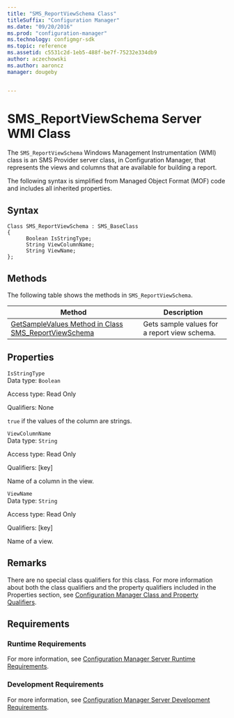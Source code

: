 ```yaml
---
title: "SMS_ReportViewSchema Class"
titleSuffix: "Configuration Manager"
ms.date: "09/20/2016"
ms.prod: "configuration-manager"
ms.technology: configmgr-sdk
ms.topic: reference
ms.assetid: c5531c2d-1eb5-488f-be7f-75232e334db9
author: aczechowski
ms.author: aaroncz
manager: dougeby


---
```

# SMS_ReportViewSchema Server WMI Class
The `SMS_ReportViewSchema` Windows Management Instrumentation (WMI) class is an SMS Provider server class, in Configuration Manager, that represents the views and columns that are available for building a report.  

 The following syntax is simplified from Managed Object Format (MOF) code and includes all inherited properties.  

## Syntax  

```  
Class SMS_ReportViewSchema : SMS_BaseClass  
{  
      Boolean IsStringType;  
      String ViewColumnName;  
      String ViewName;  
};  
```  

## Methods  
 The following table shows the methods in `SMS_ReportViewSchema`.  

|Method|Description|  
|------------|-----------------|  
|[GetSampleValues Method in Class SMS_ReportViewSchema](../../../../../develop/reference/core/servers/reporting/getsamplevalues-method-in-class-sms_reportviewschema.md)|Gets sample values for a report view schema.|  

## Properties  
 `IsStringType`  
 Data type: `Boolean`  

 Access type: Read Only  

 Qualifiers: None  

 `true` if the values of the column are strings.  

 `ViewColumnName`  
 Data type: `String`  

 Access type: Read Only  

 Qualifiers: [key]  

 Name of a column in the view.  

 `ViewName`  
 Data type: `String`  

 Access type: Read Only  

 Qualifiers: [key]  

 Name of a view.  

## Remarks  
 There are no special class qualifiers for this class. For more information about both the class qualifiers and the property qualifiers included in the Properties section, see [Configuration Manager Class and Property Qualifiers](../../../../../develop/reference/misc/class-and-property-qualifiers.md).  

## Requirements  

### Runtime Requirements  
 For more information, see [Configuration Manager Server Runtime Requirements](../../../../../develop/core/reqs/server-runtime-requirements.md).  

### Development Requirements  
 For more information, see [Configuration Manager Server Development Requirements](../../../../../develop/core/reqs/server-development-requirements.md).  
